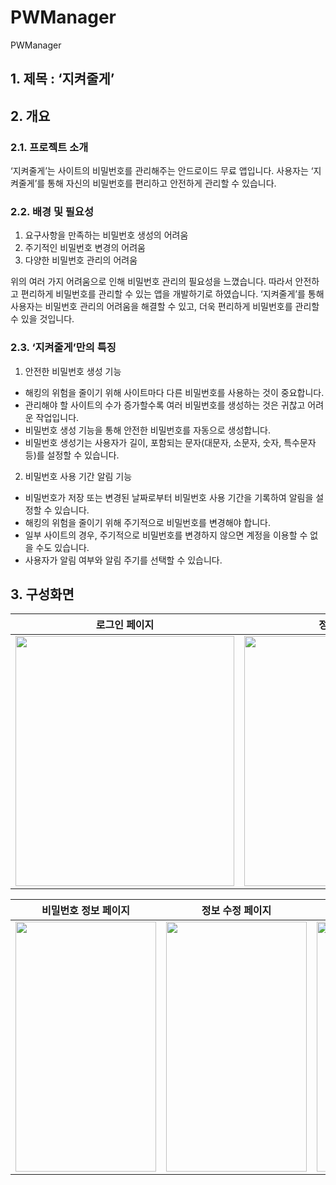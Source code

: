 # PWManager
PWManager

## 1.	제목 : ‘지켜줄게’
	
## 2.	개요
### 2.1. 프로젝트 소개
 ‘지켜줄게’는 사이트의 비밀번호를 관리해주는 안드로이드 무료 앱입니다. 사용자는  ‘지켜줄게’를 통해 자신의 비밀번호를 편리하고 안전하게 관리할 수 있습니다. 

### 2.2. 배경 및 필요성
1) 요구사항을 만족하는 비밀번호 생성의 어려움	
2) 주기적인 비밀번호 변경의 어려움
3) 다양한 비밀번호 관리의 어려움

 위의 여러 가지 어려움으로 인해 비밀번호 관리의 필요성을 느꼈습니다. 따라서  안전하고 편리하게 비밀번호를 관리할 수 있는 앱을 개발하기로 하였습니다. ‘지켜줄게’를 통해 사용자는 비밀번호 관리의 어려움을 해결할 수 있고, 더욱 편리하게 비밀번호를 관리할 수 있을 것입니다.

### 2.3. ‘지켜줄게’만의 특징

1)	안전한 비밀번호 생성 기능
-	해킹의 위험을 줄이기 위해 사이트마다 다른 비밀번호를 사용하는 것이 중요합니다.
-	관리해야 할 사이트의 수가 증가할수록 여러 비밀번호를 생성하는 것은 귀찮고 어려운 작업입니다.
-	비밀번호 생성 기능을 통해 안전한 비밀번호를 자동으로 생성합니다.
-	비밀번호 생성기는 사용자가 길이, 포함되는 문자(대문자, 소문자, 숫자, 특수문자 등)를 설정할 수 있습니다.

2)	비밀번호 사용 기간 알림 기능
-	비밀번호가 저장 또는 변경된 날짜로부터 비밀번호 사용 기간을 기록하여 알림을 설정할 수 있습니다.
-	해킹의 위험을 줄이기 위해 주기적으로 비밀번호를 변경해야 합니다.
-	일부 사이트의 경우, 주기적으로 비밀번호를 변경하지 않으면 계정을 이용할 수 없을 수도 있습니다.
-	사용자가 알림 여부와 알림 주기를 선택할 수 있습니다.

## 3. 구성화면

|로그인 페이지|정보 추가 페이지|비밀번호 생성 페이지|비밀번호 목록 페이지|
|:-:|:-:|:-:|:-:|
|<img src = "https://user-images.githubusercontent.com/54756385/161969066-1ca3cd66-df6e-469a-9fe0-e22fb6bcb79b.png" width="350px" height="400px">|<img src = "https://user-images.githubusercontent.com/54756385/161969084-d79e33db-d5d1-435f-8a42-1993ac96b32c.png" width="350px" height="400px">|<img src = "https://user-images.githubusercontent.com/54756385/161969119-a5e1c15c-65ed-490c-b99c-9ea73399280a.png" width="350px" height="400px">|<img src = "https://user-images.githubusercontent.com/54756385/161969145-9bfc5a9b-4582-40b7-b673-93d8b01734f7.png" width="350px" height="400px">|

|비밀번호 정보 페이지|정보 수정 페이지|설정 페이지|
|:-:|:-:|:-:|
|<img src = "https://user-images.githubusercontent.com/54756385/161969539-906c0580-07e9-498d-a833-b9a7ea1f3b38.png" width="225px" height="400px">|<img src = "https://user-images.githubusercontent.com/54756385/161969518-6a090198-476e-45b6-8def-6aeb4768c3fc.png" width="225px" height="400px">|<img src = "https://user-images.githubusercontent.com/54756385/161969489-cd91c202-157b-489a-99b7-3d114d95d625.png" width="225px" height="400px">|
